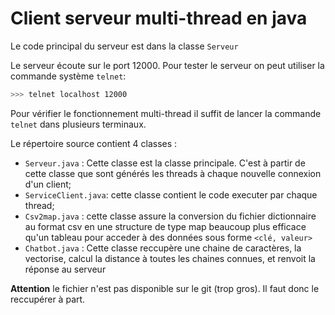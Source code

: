 # Client serveur multi-thread en java

Le code principal du serveur est dans la classe ````Serveur````

Le serveur écoute sur le port 12000. Pour tester le serveur on peut 
utiliser la commande système ```telnet```:
```bash
>>> telnet localhost 12000
```
Pour vérifier le fonctionnement multi-thread il suffit de
lancer la commande ```telnet``` dans plusieurs terminaux.

Le répertoire source contient 4 classes : 
- ```Serveur.java``` : Cette classe est la classe principale. C'est à partir de cette
classe que sont générés les threads à chaque nouvelle connexion d'un client;
- ```ServiceClient.java```: cette classe contient le code executer par chaque thread;
- ```Csv2map.java``` : cette classe assure la conversion du fichier dictionnaire
au format csv en une structure de type map beaucoup plus efficace qu'un
tableau pour acceder à des données sous forme ```<clé, valeur>```
- ```Chatbot.java``` : Cette classe reccupère une chaine de caractères, la vectorise, 
calcul la distance à toutes les chaines connues, et renvoit la réponse au serveur

**Attention** le fichier n'est pas disponible sur le git (trop gros). Il faut donc le reccupérer
à part.